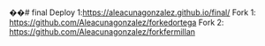 ��#   f i n a l 
Deploy 1:https://aleacunagonzalez.github.io/final/
Fork 1: https://github.com/Aleacunagonzalez/forkedortega
Fork 2: https://github.com/Aleacunagonzalez/forkfermillan

 
 
